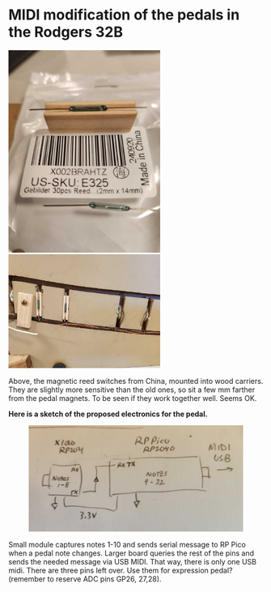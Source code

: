 # MIDI modification of the pedals in the Rodgers 32B



<p align="left">
  <img src="./images/new_switch.jpg" width="300" alt="nothing yet"/>
  <img src="./images/old+new.jpg" width="300" alt="nothing yet"/>
</p>

Above, the magnetic reed switches from China, mounted into wood carriers.  They are slightly more sensitive than the old ones, so sit a few mm farther from the pedal magnets.  To be seen if they work together well.  Seems OK.     

<b>Here is a sketch of the proposed electronics for the pedal.</b>
<figure>
  <img src="./images/sketch.jpg" width="700" alt="nothing yet"/>
 </figure>

Small module captures notes 1-10  and sends serial message to RP Pico when a pedal note changes.  Larger board queries the rest of the pins and sends the needed message via USB MIDI.  That way, there is only one USB midi. There are three pins left over.  Use them for expression pedal? (remember to reserve ADC pins GP26, 27,28).